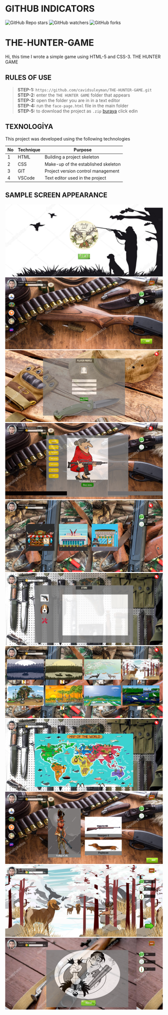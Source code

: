 # GITHUB INDICATORS

![GitHub Repo stars](https://img.shields.io/github/stars/cavidsuleyman/SADE-HOM-PAGE?style=for-the-badge)
![GitHub watchers](https://img.shields.io/github/watchers/cavidsuleyman/SADE-HOM-PAGE?style=for-the-badge)
![GitHub forks](https://img.shields.io/github/forks/cavidsuleyman/SADE-HOM-PAGE?style=for-the-badge)

# THE-HUNTER-GAME

Hi, this time I wrote a simple game using HTML-5 and CSS-3. THE HUNTER GAME
## RULES OF USE


> **STEP-1:** `https://github.com/cavidsuleyman/THE-HUNTER-GAME.git` <br/>
> **STEP-2:**  enter the `THE HUNTER GAME` folder that appears <br/>
> **STEP-3:**  open the folder you are in in a text editor <br/>
> **STEP-4:**  run the `face-page.html` file in the main folder <br/>
> **STEP-5:**  to download the project as `.zip`  [buraya](https://github.com/cavidsuleyman/THE-HUNTER-GAME/archive/refs/heads/master.zip) click edin <br/>


## TEXNOLOGİYA

This project was developed using the following technologies

| No | Technique | Purpose |
| - | ---------- | --------------------- |
| 1 | HTML | Building a project skeleton |
| 2 | CSS | Make-up of the established skeleton |
| 3 | GIT | Project version control management |
| 4 | VSCode | Text editor used in the project |


## SAMPLE SCREEN APPEARANCE

![There was a screenshot here](./screen/screen-1.png)
![There was a screenshot here](./screen/screen-2.png)
![There was a screenshot here](./screen/screen-3.png)
![There was a screenshot here](./screen/screen-4.png)
![There was a screenshot here](./screen/screen-5.png)
![There was a screenshot here](./screen/screen-6.png)
![There was a screenshot here](./screen/screen-7.png)
![There was a screenshot here](./screen/screen-8.png)
![There was a screenshot here](./screen/screen-9.png)
![There was a screenshot here](./screen/screen-10.png)
![There was a screenshot here](./screen/screen-11.png)



